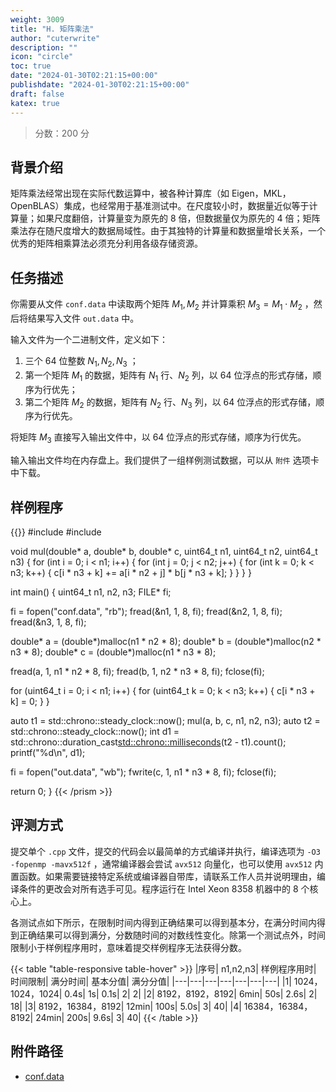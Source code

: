 ```yaml
---
weight: 3009
title: "H. 矩阵乘法"
author: "cuterwrite"
description: ""
icon: "circle"
toc: true
date: "2024-01-30T02:21:15+00:00"
publishdate: "2024-01-30T02:21:15+00:00"
draft: false
katex: true
---
```


> 分数：200 分

## 背景介绍
矩阵乘法经常出现在实际代数运算中，被各种计算库（如 Eigen，MKL，OpenBLAS）集成，也经常用于基准测试中。在尺度较小时，数据量近似等于计算量；如果尺度翻倍，计算量变为原先的 8 倍，但数据量仅为原先的 4 倍；矩阵乘法存在随尺度增大的数据局域性。由于其独特的计算量和数据量增长关系，一个优秀的矩阵相乘算法必须充分利用各级存储资源。

## 任务描述
你需要从文件 `conf.data` 中读取两个矩阵 $M_1, M_2$ 并计算乘积 $M_3=M_1 \cdot M_2$ ，然后将结果写入文件 `out.data` 中。

输入文件为一个二进制文件，定义如下：
1. 三个 64 位整数 $N_1,N_2,N_3$ ；
2. 第一个矩阵 $M_1$ 的数据，矩阵有 $N_1$ 行、$N_2$ 列，以 64 位浮点的形式存储，顺序为行优先；
3. 第二个矩阵 $M_2$ 的数据，矩阵有 $N_2$ 行、$N_3$ 列，以 64 位浮点的形式存储，顺序为行优先。

将矩阵 $M_3$ 直接写入输出文件中，以 64 位浮点的形式存储，顺序为行优先。

输入输出文件均在内存盘上。我们提供了一组样例测试数据，可以从 `附件` 选项卡中下载。

## 样例程序
{{<prism lang="cpp" line-numbers="true" linkable-line-numbers="true">}}
#include <iostream>
#include <chrono>

void mul(double* a, double* b, double* c, uint64_t n1, uint64_t n2, uint64_t n3) {
 for (int i = 0; i < n1; i++) {
  for (int j = 0; j < n2; j++) {
   for (int k = 0; k < n3; k++) {
    c[i * n3 + k] += a[i * n2 + j] * b[j * n3 + k];
   }
  }
 }
}

int main() {
 uint64_t n1, n2, n3;
 FILE* fi;

 fi = fopen("conf.data", "rb");
 fread(&n1, 1, 8, fi);
 fread(&n2, 1, 8, fi);
 fread(&n3, 1, 8, fi);

 double* a = (double*)malloc(n1 * n2 * 8);
 double* b = (double*)malloc(n2 * n3 * 8);
 double* c = (double*)malloc(n1 * n3 * 8);

 fread(a, 1, n1 * n2 * 8, fi);
 fread(b, 1, n2 * n3 * 8, fi);
 fclose(fi);

 for (uint64_t i = 0; i < n1; i++) {
  for (uint64_t k = 0; k < n3; k++) {
   c[i * n3 + k] = 0;
  }
 }

 auto t1 = std::chrono::steady_clock::now();
 mul(a, b, c, n1, n2, n3);
 auto t2 = std::chrono::steady_clock::now();
 int d1 = std::chrono::duration_cast<std::chrono::milliseconds>(t2 - t1).count();
 printf("%d\n", d1);


 fi = fopen("out.data", "wb");
 fwrite(c, 1, n1 * n3 * 8, fi);
 fclose(fi);

 return 0;
}
{{< /prism >}}

## 评测方式
提交单个 `.cpp` 文件，提交的代码会以最简单的方式编译并执行，编译选项为 `-O3 -fopenmp -mavx512f` ，通常编译器会尝试 `avx512` 向量化，也可以使用 `avx512` 内置函数。如果需要链接特定系统或编译器自带库，请联系工作人员并说明理由，编译条件的更改会对所有选手可见。程序运行在 Intel Xeon 8358 机器中的 8 个核心上。

各测试点如下所示，在限制时间内得到正确结果可以得到基本分，在满分时间内得到正确结果可以得到满分，分数随时间的对数线性变化。除第一个测试点外，时间限制小于样例程序用时，意味着提交样例程序无法获得分数。

{{< table "table-responsive table-hover" >}}
|序号|	n1,n2,n3|	样例程序用时|	时间限制|	满分时间|	基本分值|	满分分值|
|---|---|---|---|---|---|---|
|1|	1024，1024，1024|	0.4s|	1s|	0.1s|	2|	2|
|2|	8192，8192，8192|	6min|	50s|	2.6s|	2|	18|
|3|	8192，16384，8192|	12min|	100s|	5.0s|	3|	40|
|4|	16384，16384，8192|	24min|	200s|	9.6s|	3|	40|
{{< /table >}}

## 附件路径
- [conf.data](https://cuterwrite-1302252842.file.myqcloud.com/attachments/mul_handout.conf.data)
